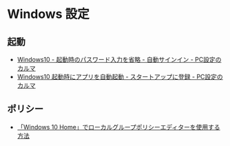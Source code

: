 # Windows 設定

## 起動

- [Windows10 - 起動時のパスワード入力を省略 - 自動サインイン - PC設定のカルマ](https://pc-karuma.net/windows10-disable-password-login/)
- [Windows10 起動時にアプリを自動起動 - スタートアップに登録 - PC設定のカルマ](https://pc-karuma.net/windows-10-app-startup/)

## ポリシー

- [「Windows 10 Home」でローカルグループポリシーエディターを使用する方法](https://www.japan-secure.com/entry/how-to-use-local-group-policy-editor-in-windows-10-home.html)
